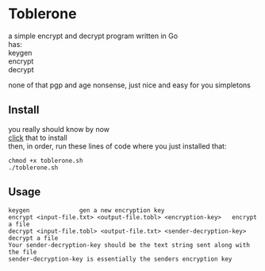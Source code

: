 # Toblerone
a simple encrypt and decrypt program written in Go<br>
has:<br>
keygen<br>
encrypt<br>
decrypt<br>

none of that pgp and age nonsense, just nice and easy for you simpletons
## Install
you really should know by now<br>
[click](https://github.com/keef1212/toblerone/releases/download/v1.0.0/toblerone.sh) that to install<br>
then, in order, run these lines of code where you just installed that:<br>
````
chmod +x toblerone.sh
./toblerone.sh
````
## Usage
```
keygen              gen a new encryption key
encrypt <input-file.txt> <output-file.tobl> <encryption-key>   encrypt a file
decrypt <input-file.tobl> <output-file.txt> <sender-decryption-key>   decrypt a file
Your sender-decryption-key should be the text string sent along with the file
sender-decryption-key is essentially the senders encryption key
```
